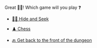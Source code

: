  Great 👍🏻! Which game will you play ❓

- [🕵️‍♂️ Hide and Seek](1-BBCA.md)

- [♟️ Chess](1-BBCB.md)

- [🔙 Get back to the front of the dungeon](../begin-journey.md)